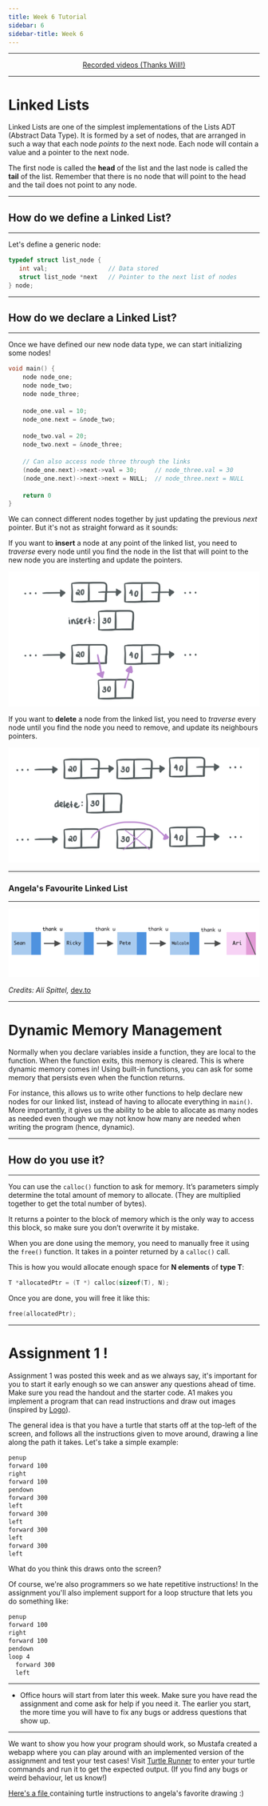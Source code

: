 ```yaml
---
title: Week 6 Tutorial
sidebar: 6
sidebar-title: Week 6
---
```



---


<p align="center"> <a href="https://youtu.be/94Y_a6DcrL8"> Recorded videos (Thanks Will!) </a> </p>

---

# Linked Lists

Linked Lists are one of the simplest implementations of the Lists ADT (Abstract Data Type). It is formed by a set of nodes, that are arranged in such a way that each node *points to* the next node. Each node will contain a value and a pointer to the next node.

The first node is called the **head** of the list and the last node is called the **tail** of the list. Remember that there is no node that will point to the head and the tail does not point to any node.

---

## How do we define a Linked List?

---

Let's define a generic node:

```c
typedef struct list_node {
   int val;                 // Data stored
   struct list_node *next   // Pointer to the next list of nodes
} node;
```

---

## How do we declare a Linked List?

---

Once we have defined our new node data type, we can start initializing some nodes!

```c
void main() {
    node node_one;
    node node_two;
    node node_three;
    
    node_one.val = 10;
    node_one.next = &node_two;
    
    node_two.val = 20;
    node_two.next = &node_three;
    
    // Can also access node three through the links
    (node_one.next)->next->val = 30;     // node_three.val = 30
    (node_one.next)->next->next = NULL;  // node_three.next = NULL
    
    return 0
} 
```

We can connect different nodes together by just updating the previous *next* pointer. But it's not as straight forward as it sounds:

If you want to **insert** a node at any point of the linked list, you need to *traverse* every node until you find the node in the list that will point to the new node you are insterting and update the pointers.

![ex1](img1.jpeg)

If you want to **delete** a node from the linked list, you need to *traverse* every node until you find the node you need to remove, and update its neighbours pointers.

![ex2](img2.jpeg)

---

### Angela's Favourite Linked List

---

![linkedlist](linkedlist.png)

*Credits: Ali Spittel,* <a href="https://dev.to/aspittel/thank-u-next-an-introduction-to-linked-lists-4pph"> dev.to </a>

---

# Dynamic Memory Management


Normally when you declare variables inside a function, they are local to the function. When the function exits, this memory is cleared. This is where dynamic memory comes in! Using built-in functions, you can ask for some memory that persists even when the function returns. 

For instance, this allows us to write other functions to help declare new nodes for our linked list, instead of having to allocate everything in `main()`. More importantly, it gives us the ability to be able to allocate as many nodes as needed even though we may not know how many are needed when writing the program (hence, dynamic).

---

## How do you use it?

---

You can use the `calloc()` function to ask for memory. It’s parameters simply determine the total amount of memory to allocate. (They are multiplied together to get the total number of bytes).

It returns a pointer to the block of memory which is the only way to access this block, so make sure you don’t overwrite it by mistake.

When you are done using the memory, you need to manually free it using the `free()` function. It takes in a pointer returned by a `calloc()` call.

This is how you would allocate enough space for **N elements** of **type T**:

```c
T *allocatedPtr = (T *) calloc(sizeof(T), N);
```

Once you are done, you will free it like this:

```c
free(allocatedPtr);
```
---

# Assignment 1 !

Assignment 1 was posted this week and as we always say, it's important for you to start it early enough so we can answer any questions ahead of time. Make sure you read the handout and the starter code. A1 makes you implement a program that can read instructions and draw out images (inspired by [Logo](https://en.wikipedia.org/wiki/Logo_(programming_language))). 

The general idea is that you have a turtle that starts off at the top-left of the screen, and follows all the instructions given to move around, drawing a line along the path it takes. Let's take a simple example:

```
penup
forward 100
right
forward 100
pendown
forward 300
left
forward 300
left
forward 300
left
forward 300
left

```

What do you think this draws onto the screen? 

Of course, we're also programmers so we hate repetitive instructions! In the assignment you'll also implement support for a loop structure that lets you do something like:

```
penup
forward 100
right
forward 100
pendown
loop 4
  forward 300
  left
```


---

- Office hours will start from later this week. Make sure you have read the assignment and come ask for help if you need it. The earlier you start, the more time you will have to fix any bugs or address questions that show up.

---

We want to show you how your program should work, so Mustafa created a webapp where you can play around with an implemented version of the assignment and test your test cases! Visit <a href="https://turtlerunner.herokuapp.com"> Turtle Runner</a> to enter your turtle commands and run it to get the expected output. (If you find any bugs or weird behaviour, let us know!)

<a href="https://github.com/CSCA48S20/tutorials/raw/master/W6/angelas-surprise.txt" download> Here's a file </a> containing turtle instructions to angela's favorite drawing :)
